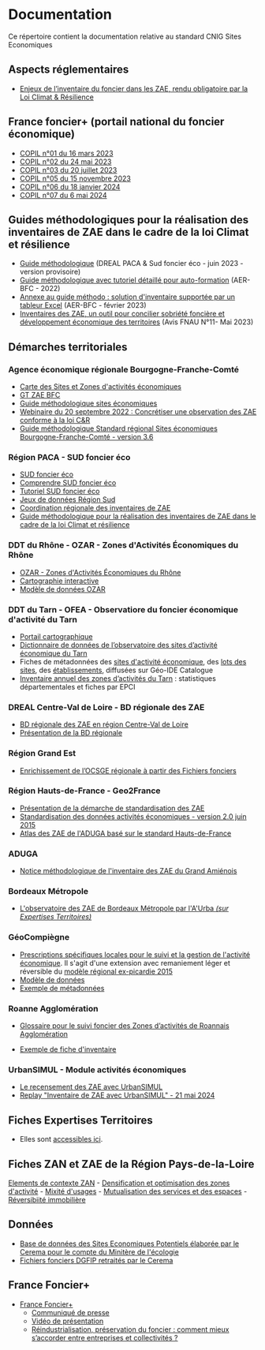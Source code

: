 # Documentation

Ce répertoire contient la documentation relative au standard CNIG Sites Economiques

## Aspects réglementaires

- [Enjeux de l’inventaire du foncier dans les ZAE, rendu obligatoire par la Loi Climat & Résilience](https://github.com/cnigfr/zones-activites-economiques/blob/main/documentation/fichiers/221214_enjeux_de_l%E2%80%99inventaire_du_foncier_dans_les_ZAE_MTE_DGALN.pdf)

## France foncier+ (portail national du foncier économique)

- [COPIL n°01 du 16 mars 2023](https://github.com/cnigfr/zones-activites-economiques/files/11259486/230316.COPIL.PNFE.n.01.pdf)
- [COPIL n°02 du 24 mai 2023](https://github.com/cnigfr/schema-sites-economiques/blob/main/documentation/fichiers/230524_CR%20COPIL%20PNFE%20%232.pdf)
- [COPIL n°03 du 20 juillet 2023](https://github.com/cnigfr/schema-sites-economiques/blob/main/documentation/fichiers/230720_CR%20COPIL%20PNFE%20%233.pdf)
- [COPIL n°05 du 15 novembre 2023](https://github.com/cnigfr/schema-sites-economiques/blob/main/documentation/fichiers/231122_CR%20COPIL%20PNFE%20%235_231115.pdf)
- [COPIL n°06 du 18 janvier 2024](https://github.com/cnigfr/schema-sites-economiques/documentation/fichiers/240118_FranceFoncier+_Compte-renduCOPIL_6VF.pdf)
- [COPIL n°07 du 6 mai 2024](https://github.com/cnigfr/schema-sites-economiques/blob/main/documentation/fichiers/240506_FranceFoncier%2BCompte-renduCOPIL%237_.pdf)

## Guides méthodologiques pour la réalisation des inventaires de ZAE dans le cadre de la loi Climat et résilience

- [Guide méthodologique](https://sudfonciereco.maregionsud.fr/fileadmin/user_upload/Sud_foncier_eco/Sud_foncier_eco/comprendre/20230816_Guide_methodologique_paysage.pdf) (DREAL PACA & Sud foncier éco - juin 2023 - version provisoire)
- [Guide méthodologique avec tutoriel détaillé pour auto-formation](https://github.com/cnigfr/schema-sites-economiques/blob/main/documentation/fichiers/230711_GT_ZAE_BFC_Support%20complet%20auto%20formation%20observation%20des%20ZAE%20loi%20climat%20dans%20QGIS.pdf) (AER-BFC - 2022)
- [Annexe au guide méthodo : solution d'inventaire supportée par un tableur Excel](https://aerbfc-my.sharepoint.com/:b:/g/personal/ydumon_aer-bfc_com/EZ2OHkk1D8dCsaXJGlH_Zt0BKI2OrQBNZ4g_FN8Rh0cG6Q?e=b3Qk1M) (AER-BFC - février 2023)
-  [Inventaires des ZAE, un outil pour concilier sobriété foncière et développement économique des territoires](https://www.fnau.org/wp-content/uploads/2023/06/avis-fnau-n11-izae.pdf) (Avis FNAU N°11- Mai 2023)



## Démarches territoriales

### Agence économique régionale Bourgogne-Franche-Comté

- [Carte des Sites et Zones d'activités économiques](https://cartes.ternum-bfc.fr/?config=apps/agence-regionale-du-numerique-et-de-l-intelligence-artificielle-arnia/economie.xml)
- [GT ZAE BFC](https://ideo.ternum-bfc.fr/groupes-projets/2-zones-dactivites-economiques)
- [Guide méthodologique sites économiques](https://ideo.ternum-bfc.fr/groupes-projets/groupe-zones-dactivites-economiques)
- [Webinaire du 20 septembre 2022 : Concrétiser une observation des ZAE conforme à la loi C&R](https://ideo.ternum-bfc.fr/sites/default/files/2022-09/20220920_Webinaire%20GT%20ZAE%20Concr%C3%A9tiser%20une%20observation%20des%20ZAE%20art%20220%20loi%20climat.pdf)
- [Guide méthodologique Standard régional Sites économiques Bourgogne-Franche-Comté - version 3.6](https://github.com/cnigfr/schema-sites-economiques/blob/main/documentation/fichiers/240627_Standard_Sites_Economique_BFC_v.3.6_juin_2024.pdf)


### Région PACA - SUD foncier éco

- [SUD foncier éco](https://visu.sud-foncier-eco.fr/carte/analyser##map=7.73/44.064/5.974)
- [Comprendre SUD foncier éco](https://sudfonciereco.maregionsud.fr/comprendre/)
- [Tutoriel SUD foncier éco](https://sudfonciereco.maregionsud.fr/fileadmin/user_upload/Sud_foncier_eco/Tutoriel_SFE.pdf)
- [Jeux de données Région Sud](https://trouver.datasud.fr/organization/region-sud)
- [Coordination régionale des inventaires de ZAE](https://sudfonciereco.maregionsud.fr/comprendre/ressources)
- [Guide méthodologique pour la réalisation des inventaires de ZAE dans le cadre de la loi Climat et résilience](https://github.com/cnigfr/zones-activites-economiques/blob/main/documentation/README.md#guides-m%C3%A9thodologiques-pour-la-r%C3%A9alisation-des-inventaires-de-zae-dans-le-cadre-de-la-loi-climat-et-r%C3%A9silience)

### DDT du Rhône - OZAR - Zones d'Activités Économiques du Rhône

- [OZAR - Zones d'Activités Économiques du Rhône](https://www.rhone.gouv.fr/index.php/Actions-de-l-Etat/Economie-travail-et-emploi/Zones-d-activites-economiques/Observatoire-des-Zones-d-Activites-Economiques-du-Rhone-OZAR)
- [Cartographie interactive](https://carto2.geo-ide.din.developpement-durable.gouv.fr/frontoffice/?map=ad15903f-2241-438d-af51-1cd8f035d94c)
- [Modèle de données OZAR](https://github.com/cnigfr/zones-activites-economiques/blob/main/documentation/fichiers/230412_MCD_ZAE_DDT69.zip)

### DDT du Tarn - OFEA - Observatiore du foncier économique d'activité du Tarn

- [Portail cartographique](https://carto2.geo-ide.din.developpement-durable.gouv.fr/frontoffice/?map=9bef953d-2c8f-4983-adb5-a4e90a0c3e36)
- [Dictionnaire de données de l’observatoire des sites d’activité économique du Tarn](https://github.com/cnigfr/zones-activites-economiques/blob/main/documentation/fichiers/230622_TARN_dictionnaire_donn%C3%A9es_information_ofea.pdf)
- Fiches de métadonnées des [sites d'activité économique](http://catalogue.geo-ide.developpement-durable.gouv.fr/catalogue/srv/fre/catalog.search#/metadata/fr-120066022-jdd-6e89593b-7917-4ef2-9925-f2e13740a748), des [lots des sites](http://catalogue.geo-ide.developpement-durable.gouv.fr/catalogue/srv/fre/catalog.search#/metadata/fr-120066022-jdd-f3861952-0886-4bf0-ab95-275b965a1a6c), des [établissements](http://catalogue.geo-ide.developpement-durable.gouv.fr/catalogue/srv/fre/catalog.search#/metadata/fr-120066022-jdd-051ff43a-bb58-4d7a-a67d-e5dd562a45f2), diffusées sur Géo-IDE Catalogue
- [Inventaire annuel des zones d’activités du Tarn](http://piece-jointe-carto.developpement-durable.gouv.fr/DEPT081A/ofea/geoide/publication_ofea.html) : statistiques départementales et fiches par EPCI


### DREAL Centre-Val de Loire -  BD régionale des ZAE

- [BD régionale des ZAE en région Centre-Val de Loire](https://zae.doterr.fr/apropos)
- [Présentation de la BD régionale](https://github.com/cnigfr/zones-activites-economiques/blob/main/documentation/fichiers/221128_Présentation_BDD_ZAE_28nov2022_DREAL_Centre.pdf)

### Région Grand Est

- [Enrichissement de l’OCSGE régionale à partir des Fichiers fonciers](https://www.datagrandest.fr/public/ocs/donnees_bdea/Enrichissement_OCS_GE2_VFinale.pdf)

### Région Hauts-de-France - Geo2France

- [Présentation de la démarche de standardisation des ZAE](https://www.geo2france.fr/portail/presentation-de-la-demarche)
- [Standardisation des données activités économiques - version 2.0 juin 2015](https://www.geo2france.fr/portail/sites/default/files/import_destination/fichier/from_tc/geopicardie/documents/modele_groupe_activite_economique_version2_2015.pdf)
- [Atlas des ZAE de l'ADUGA basé sur le standard Hauts-de-France](https://carto.aduga.org/index.php/view/map/?repository=observatoire&project=atlas_zae_lizmap_383)

### ADUGA

- [Notice méthodologique de l'inventaire des ZAE du Grand Amiénois](https://github.com/cnigfr/zones-activites-economiques/blob/main/documentation/fichiers/230413_Notice_methodologique_inventaire_des_ZAE_du_Grand_Amienois.pdf)

### Bordeaux Métropole

- [L'observatoire des ZAE de Bordeaux Métropole par l'A'Urba _(sur Expertises Territoires)_](https://www.expertises-territoires.fr/jcms/89391303_DBFileDocument/fr/l-atlas-l-observatoire-des-zones-d-activites-economiques-de-bordeaux-metropole-par-l-a-urba)


### GéoCompiègne
- [Prescriptions spécifiques locales pour le suivi et la gestion de l'activité économique](https://github.com/sigagglocompiegne/acti_eco). Il s'agit d'une  extension avec remaniement léger et réversible du [modèle régional ex-picardie 2015](https://www.geo2france.fr/portail/sites/default/files/import_destination/fichier/from_tc/geopicardie/documents/modele_groupe_activite_economique_version2_2015.pdf)
- [Modèle de données](https://github.com/sigagglocompiegne/acti_eco/blob/master/bdd/doc_admin_bd_amt_fon_eco.md)
- [Exemple de métadonnées](https://geo.compiegnois.fr/geonetwork/srv/fre/catalog.search#/metadata/23207f39-0ca6-4f39-a526-51ec09418bc8/formatters/xsl-view?root=div&view=advanced)

### Roanne Agglomération

- [Glossaire pour le suivi foncier des Zones d’activités de Roannais Agglomération](https://github.com/cnigfr/zones-activites-economiques/blob/main/documentation/fichiers/230524_RA_glossaire_termes_foncier_eco.pdf)

- [Exemple de fiche d'inventaire](https://github.com/cnigfr/zones-activites-economiques/blob/main/documentation/fichiers/230524_RA_exemple_inventaire_za.jpeg)


### UrbanSIMUL - Module activités économiques

- [Le recensement des ZAE avec UrbanSIMUL](https://www.cerema.fr/fr/actualites/recensement-zones-activites-economique-enjeu-leur)
- [Replay "Inventaire de ZAE avec UrbanSIMUL" - 21 mai 2024](https://www.expertises-territoires.fr/jcms/92763675_Media/fr/replay-hotline-us-you-21-mai-2024-inventaire-de-zae)

## Fiches Expertises Territoires

- Elles sont [accessibles ici](https://github.com/cnigfr/schema-sites-economiques/tree/main/documentation/fichiers/Fiches%20Expertises%20Territoires).

## Fiches ZAN et ZAE de la Région Pays-de-la-Loire

[Elements de contexte ZAN](https://github.com/cnigfr/zones-activites-economiques/blob/main/documentation/fichiers/ZAN_ZAE/zan_elements_contexte.pdf) - [Densification et optimisation des zones d'activité](https://github.com/cnigfr/zones-activites-economiques/blob/main/documentation/fichiers/ZAN_ZAE/fiche_densification_optimisation_zones_activites_0.pdf) -  [Mixité d'usages](https://github.com/cnigfr/zones-activites-economiques/blob/main/documentation/fichiers/ZAN_ZAE/fiche_mixite_dusages_0.pdf) - [Mutualisation des services et des espaces](https://github.com/cnigfr/zones-activites-economiques/blob/main/documentation/fichiers/ZAN_ZAE/fiche_mutualisation_des_services_et_des_espaces.pdf) - [Réversibiité immobilière](https://github.com/cnigfr/zones-activites-economiques/blob/main/documentation/fichiers/ZAN_ZAE/fiche_reversibilite_immobiliere_et_fonciere_0.pdf)

## Données

- [Base de données des Sites Economiques Potentiels élaborée par le Cerema pour le compte du Minitère de l'écologie](https://www.expertises-territoires.fr/jcms/90133937_MicroBlogging/fr/le-microblogging-de-frederic-lasseron)
- [Fichiers fonciers DGFIP retraités par le Cerema](https://datafoncier.cerema.fr/ressources/fichiers-fonciers)

## France Foncier+

- [France Foncier+](https://www.banquedesterritoires.fr/produits-services/services-digitaux/france-foncier#/fo4-bdt-wc-foncier/rechercher)
  - [Communiqué de presse](https://www.expertises-territoires.fr/jcms/91669759_MicroBlogging/fr/le-microblogging-de-lea-apruzzese)
  - [Vidéo de présentation](https://www.expertises-territoires.fr/jcms/91669706_Media/fr/video-demo-france-foncier)
  - [Réindustrialisation, préservation du foncier : comment mieux s’accorder entre entreprises et collectivités ?](https://theconversation.com/reindustrialisation-preservation-du-foncier-comment-mieux-saccorder-entre-entreprises-et-collectivites-229040)

